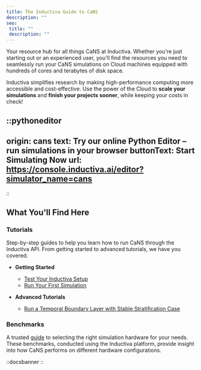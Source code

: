 ```yaml
---
title: The Inductiva Guide to CaNS
description: ""
seo:
 title: ""
 description: ""
---
```


Your resource hub for all things CaNS at Inductiva. Whether you're just starting out or an experienced user, you'll find the resources you need to seamlessly run your CaNS simulations on Cloud machines equipped with hundreds of cores and terabytes of disk space.

Inductiva simplifies research by making high-performance computing more accessible and cost-effective. Use the power of the Cloud to **scale your simulations** and **finish your projects sooner**, while keeping your costs in check!

::pythoneditor
---
origin: cans
text: Try our online Python Editor – run simulations in your browser
buttonText: Start Simulating Now
url: https://console.inductiva.ai/editor?simulator_name=cans
---
::

## What You'll Find Here

### Tutorials
Step-by-step guides to help you learn how to run CaNS through the Inductiva API. From getting started to advanced tutorials, we have you covered.

* **Getting Started**
    - [Test Your Inductiva Setup](1.tutorials/0.setup-test.md)
    - [Run Your First Simulation](1.tutorials/1.quick-start.md)

* **Advanced Tutorials**
    - [Run a Temporal Boundary Layer with Stable Stratification Case](run-temporal-boundary-layer-case)

### Benchmarks
A trusted [guide](2.benchmarks/0.gpu-analysis-and-results.md) to selecting the right simulation hardware for your needs. These benchmarks, conducted using the Inductiva platform, provide insight into how CaNS performs on different hardware configurations.

::docsbanner
::
